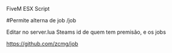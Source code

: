 FiveM ESX Script

#Permite alterna de job
/job

Editar no server.lua Steams id de quem tem premisão, e os jobs

https://github.com/zcmg/job

